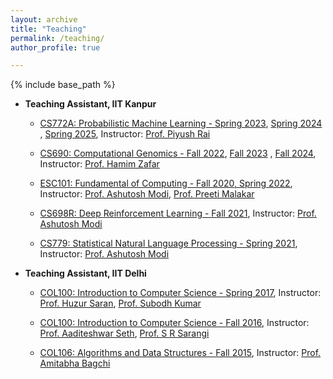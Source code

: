```yaml
---
layout: archive
title: "Teaching"
permalink: /teaching/
author_profile: true

---
```


{% include base_path %}


* **Teaching Assistant, IIT Kanpur**
    * [CS772A: Probabilistic Machine Learning - Spring 2023](https://web.cse.iitk.ac.in/users/piyush/courses/pml_spring23/pml.html), [Spring 2024](https://web.cse.iitk.ac.in/users/piyush/courses/pml_spring24/pml.html) , [Spring 2025](https://www.cse.iitk.ac.in/users/piyush/courses/pml_spring25/pml.html), Instructor: [Prof. Piyush Rai](https://www.cse.iitk.ac.in/users/piyush/)

    * [CS690: Computational Genomics - Fall 2022](https://sites.google.com/view/cs690-2022/logistics), [Fall 2023](https://sites.google.com/view/cs690-2023/logistics) , [Fall 2024](https://sites.google.com/view/cs690-2024/logistics), Instructor: [Prof. Hamim Zafar](https://hamimzafar.wixsite.com/home)

    * [ESC101: Fundamental of Computing - Fall 2020, Spring 2022](https://web.cse.iitk.ac.in/users/pmalakar/esc101/#resources), Instructor: [Prof. Ashutosh Modi](https://ashutosh-modi.github.io/), [Prof. Preeti Malakar](https://www.cse.iitk.ac.in/users/pmalakar/)

    * [CS698R: Deep Reinforcement Learning - Fall 2021](https://ashutosh-modi.github.io/teaching/CS698R-Fall2021.html), Instructor: [Prof. Ashutosh Modi](https://ashutosh-modi.github.io/)

    * [CS779: Statistical Natural Language Processing - Spring 2021](https://ashutosh-modi.github.io/teaching/CS779-Spring2021.html), Instructor: [Prof. Ashutosh Modi](https://ashutosh-modi.github.io/)

* **Teaching Assistant, IIT Delhi**

    * [COL100: Introduction to Computer Science - Spring 2017](https://www.cse.iitd.ac.in/~himani/COL100/), Instructor: [Prof. Huzur Saran](https://www.cse.iitd.ac.in/~saran/), [Prof. Subodh Kumar](https://www.cse.iitd.ac.in/~subodh/)

    * [COL100: Introduction to Computer Science - Fall 2016](https://www.cse.iitd.ernet.in/~hameedah/col100/), Instructor: [Prof. Aaditeshwar Seth](https://www.cse.iitd.ac.in/~aseth/), [Prof. S R Sarangi](https://www.cse.iitd.ac.in/~srsarangi/)

    * [COL106: Algorithms and Data Structures - Fall 2015](https://www.cse.iitd.ac.in/~bagchi/courses/COL106_15-16/), Instructor: [Prof. Amitabha Bagchi](https://www.cse.iitd.ac.in/~bagchi/)

